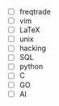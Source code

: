 - [ ] freqtrade
- [ ] vim
- [ ] LaTeX
- [ ] unix
- [ ] hacking
- [ ] SQL
- [ ] python
- [ ] C
- [ ] GO
- [ ] AI